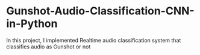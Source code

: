 # Gunshot-Audio-Classification-CNN-in-Python
In this project, I implemented Realtime audio classification system that classifies audio as Gunshot or not 
